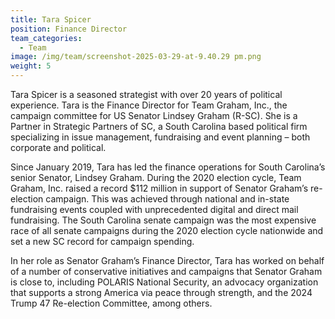 ```yaml
---
title: Tara Spicer
position: Finance Director
team_categories:
  - Team
image: /img/team/screenshot-2025-03-29-at-9.40.29 pm.png
weight: 5
---
```

Tara Spicer is a seasoned strategist with over 20 years of political experience. Tara is the Finance Director for Team Graham, Inc., the campaign committee for US Senator Lindsey Graham (R-SC). She is a Partner in Strategic Partners of SC, a South Carolina based political firm specializing in issue management, fundraising and event planning – both corporate and political.

Since January 2019, Tara has led the finance operations for South Carolina’s senior Senator, Lindsey Graham. During the 2020 election cycle, Team Graham, Inc. raised a record $112 million in support of Senator Graham’s re-election campaign. This was achieved through national and in-state fundraising events coupled with unprecedented digital and direct mail fundraising. The South Carolina senate campaign was the most expensive race of all senate campaigns during the 2020 election cycle nationwide and set a new SC record for campaign spending.

In her role as Senator Graham’s Finance Director, Tara has worked on behalf of a number of conservative initiatives and campaigns that Senator Graham is close to, including POLARIS National Security, an advocacy organization that supports a strong America via peace through strength, and the 2024 Trump 47 Re-election Committee, among others.